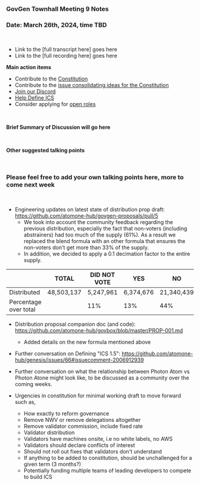 ### **GovGen Townhall Meeting 9 Notes**

### Date: March 26th, 2024, time TBD
<br> 

- Link to the [full transcript here] goes here
- Link to the [full recording here] goes here

**Main action items**

- Contribute to the [Constitution](https://github.com/atomone-hub/genesis/blob/a9b9d9d5a2440fb623d3bad3c672ae4754377b00/CONSTITUTION.md)
- Contribute to the [issue consolidating ideas for the Constitution](https://github.com/atomone-hub/genesis/issues/136)
- [Join our Discord](https://discord.gg/atomone)
- [Help Define ICS](https://github.com/atomone-hub/genesis/issues/66)
- Consider applying for [open roles](https://jobs.lever.co/allinbits)
 
<br> 

**Brief Summary of Discussion will go here**

<br>

**Other suggested talking points**


<br> 

### Please feel free to add your own talking points here, more to come next week

<br>

- Engineering updates on latest state of distribution prop draft: https://github.com/atomone-hub/govgen-proposals/pull/5
    - We took into account the community feedback regarding the previous
      distribution, especially the fact that non-voters (including abstrainers)
      had too much of the supply (61%). As a result we replaced the blend
      formula with an other formula that ensures the non-voters don't get more
      than 33% of the supply.
    - In addition, we decided to apply a 0.1 decimation factor to the entire
      supply.

|                       |   TOTAL    | DID NOT VOTE |    YES    |     NO     | NOWITHVETO |  ABSTAIN  | NOT STAKED |
|-----------------------|------------|--------------|-----------|------------|------------|-----------|------------|
| Distributed           | 48,503,137 |    5,247,961 | 6,374,676 | 21,340,439 |  4,791,114 | 2,849,864 |  7,899,084 |
| Percentage over total |            | 11%          | 13%       | 44%        | 10%        | 6%        | 16%        |


- Distribution proposal companion doc (and code): https://github.com/atomone-hub/govbox/blob/master/PROP-001.md
    - Added details on the new formula mentioned above
- Further conversation on Defining "ICS 1.5": https://github.com/atomone-hub/genesis/issues/66#issuecomment-2006912939
- Further conversation on what the relationship between Photon Atom vs Photon Atone might look like, to be discussed as a community over the coming weeks. 

- Urgencies in constitution for minimal working draft to move forward such as,
  - How exactly to reform governance
  - Remove NWV or remove delegations altogether
  - Remove validator commission, include fixed rate
  - Validator distribution
  - Validators have machines onsite, i.e no white labels, no AWS
  - Validators should declare conflicts of interest
  - Should not roll out fixes that validators don't understand
  - If anything to be added to constitution, should be unchallenged for a given term (3 months?)
  - Potentially funding multiple teams of leading developers to compete to build ICS
